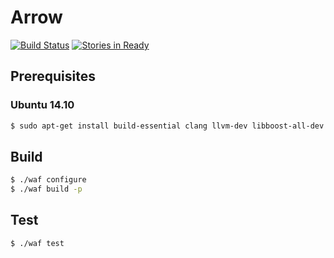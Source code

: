 # Arrow
[![Build Status](https://travis-ci.org/arrowlang/arrow.svg?branch=master)](https://travis-ci.org/arrowlang/arrow)
[![Stories in Ready](https://badge.waffle.io/arrowlang/arrow.svg?label=ready&title=Ready)](http://waffle.io/arrowlang/arrow)

## Prerequisites

### Ubuntu 14.10

```bash
$ sudo apt-get install build-essential clang llvm-dev libboost-all-dev
```

## Build

```bash
$ ./waf configure
$ ./waf build -p
```

## Test

```bash
$ ./waf test
```
